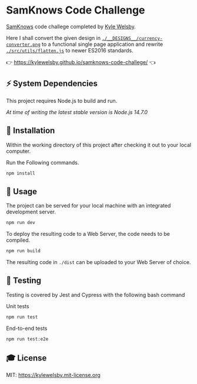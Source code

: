 # SamKnows Code Challenge

[SamKnows](https://samknows.com/careers/) code challege completed by [Kyle Welsby](https://github.com/kylewelsby).

Here I shall convert the given design in [`./__DESIGNS__/currency-converter.png`](https://raw.githubusercontent.com/kylewelsby/samknows-code-challege/main/__DESIGNS__/currency-converter.png) to a functional single page application and rewrite [`./src/utils/flatten.js`](https://github.com/kylewelsby/samknows-code-challege/blob/main/src/utils/flatten.js) to newer ES2016 standards. 

👉 https://kylewelsby.github.io/samknows-code-challege/ 👈

## ⚡️ System Dependencies
This project requires Node.js to build and run.

_At time of writing the latest stable version is Node.js 14.7.0_

## 🎲 Installation

Within the working directory of this project after checking it out to your local computer. 

Run the Following commands.

```bash
npm install
```

## 🎯 Usage

The project can be served for your local machine with an integrated development server.

```bash
npm run dev
```

To deploy the resulting code to a Web Server, the code needs to be compiled.

```bash
npm run build
```

The resulting code in `./dist` can be uploaded to your Web Server of choice. 

## 🤖 Testing

Testing is covered by Jest and Cypress with the following bash command

Unit tests
```bash
npm run test
```

End-to-end tests
```bash
npm run test:e2e
```


## 🎓 License

MIT: https://kylewelsby.mit-license.org